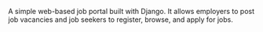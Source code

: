 A simple web-based job portal built with Django. It allows employers to post job vacancies and job seekers to register, browse, and apply for jobs. 
